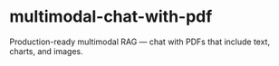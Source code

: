 # multimodal-chat-with-pdf
Production-ready multimodal RAG — chat with PDFs that include text, charts, and images.
